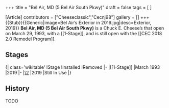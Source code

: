 +++
title = "Bel Air, MD (5 Bel Air South Pkwy)"
draft = false
tags = [ ]

[Article]
contributors = ["Cheeseclassic","Cecnj98"]
gallery = []
+++
{{Stub}}{{Generic|image=Bel Air’s Exterior in 2019.jpg|desc=Exterior, 2019}}
**Bel Air, MD (5 Bel Air South Pkwy)** is a Chuck E. Cheese’s that open on March 29, 1993, with a [[1-Stage]], and is still open with the [[CEC 2018 2.0 Remodel Program]].

##  Stages ## 
{| class='wikitable'
!Stage
!Installed
!Removed
|-
|[[1-Stage]]
|March 1993
|2019
|-
|[\2](\1)
|2019
|Still In Use
|}

##  History ## 
TODO